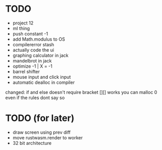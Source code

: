 # TODO
* project 12
* ml thing
* push constant -1
* add Math.modulus to OS
* compilererror stash
* actually code the ui
* graphing calculator in jack
* mandelbrot in jack
* optimize -1 | X = -1
* barrel shifter
* mouse input and click input
* automatic dealloc in compiler

changed:
if and else doesn't require bracket
[][] works
you can malloc 0 even if the rules dont say so

# TODO (for later)
* draw screen using prev diff
* move rustwasm.render to worker
* 32 bit architecture